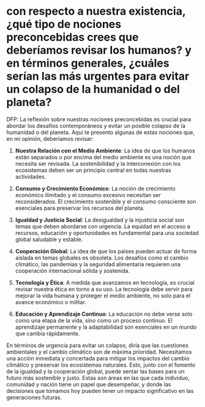 # con respecto a nuestra existencia, ¿qué tipo de nociones preconcebidas crees que deberíamos revisar los humanos? y en términos generales, ¿cuáles serían las más urgentes para evitar un colapso de la humanidad o del planeta?

DFP: La reflexión sobre nuestras nociones preconcebidas es crucial para abordar los desafíos contemporáneos y evitar un posible colapso de la humanidad o del planeta. Aquí te presento algunas de estas nociones que, en mi opinión, deberíamos revisar:

1. **Nuestra Relación con el Medio Ambiente**: La idea de que los humanos están separados o por encima del medio ambiente es una noción que necesita ser revisada. La sostenibilidad y la interconexión con los ecosistemas deben ser un principio central en todas nuestras actividades.

2. **Consumo y Crecimiento Económico**: La noción de crecimiento económico ilimitado y el consumo excesivo necesitan ser reconsiderados. El crecimiento sostenible y el consumo consciente son esenciales para preservar los recursos del planeta.

3. **Igualdad y Justicia Social**: La desigualdad y la injusticia social son temas que deben abordarse con urgencia. La equidad en el acceso a recursos, educación y oportunidades es fundamental para una sociedad global saludable y estable.

4. **Cooperación Global**: La idea de que los países pueden actuar de forma aislada en temas globales es obsoleta. Los desafíos como el cambio climático, las pandemias y la seguridad alimentaria requieren una cooperación internacional sólida y sostenida.

5. **Tecnología y Ética**: A medida que avanzamos en tecnología, es crucial revisar nuestra ética en torno a su uso. La tecnología debe servir para mejorar la vida humana y proteger el medio ambiente, no solo para el avance económico o militar.

6. **Educación y Aprendizaje Continuo**: La educación no debe verse solo como una etapa de la vida, sino como un proceso continuo. El aprendizaje permanente y la adaptabilidad son esenciales en un mundo que cambia rápidamente.

En términos de urgencia para evitar un colapso, diría que las cuestiones ambientales y el cambio climático son de máxima prioridad. Necesitamos una acción inmediata y concertada para mitigar los impactos del cambio climático y preservar los ecosistemas naturales. Esto, junto con el fomento de la igualdad y la cooperación global, puede sentar las bases para un futuro más sostenible y justo. Estas son áreas en las que cada individuo, comunidad y nación tiene un papel que desempeñar, y donde las decisiones que tomamos hoy pueden tener un impacto significativo en las generaciones futuras.
